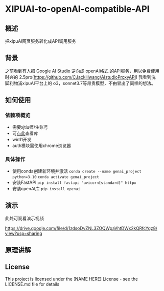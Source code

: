# XIPUAI-to-openAI-compatible-API

## 概述

把xipuAI网页服务转化成API调用服务

## 背景
之前看到有人把 Google AI Studio 逆向成 openAI格式 的API服务，用以免费使用时兴的 2.5pro(https://github.com/CJackHwang/AIstudioProxyAPI)
我看到洗脚利物浦xipuAI平台上的 o3，sonnet3.7等昂贵模型，不由冒出了同样的想法。


## 如何使用

### 依赖项概览

- 需要xjtlu师/生账号
- 可[点此](libraries)查看库
- win11开发
- auth模块需使用chrome浏览器

### 具体操作

- 使用conda创建新环境并激活
  `conda create --name genai_project python=3.10`
  `conda activate genai_project`
- 安装FastAPI
  `pip install fastapi "uvicorn[standard]" httpx`
- 安装openAI库
  `pip install openai`

## 演示

此处可观看演示视频

https://drive.google.com/file/d/1zdsoDvZNL3ZOQWpaVhtDWx2kQRfcYgz8/view?usp=sharing

## 原理讲解

## License

This project is licensed under the [NAME HERE] License - see the LICENSE.md file for details
